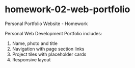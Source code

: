 # homework-02-web-portfolio
Personal Portfolio Website - Homework

Personal Web Development Portfolio includes:

1. Name, photo and title
2. Navigation with page section links
3. Project tiles with placeholder cards
4.  Responsive layout
